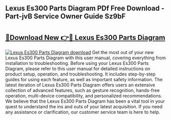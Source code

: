 ## Lexus Es300 Parts Diagram PDf Free Download - Part-jvB Service Owner Guide Sz9bF

# <h2><a href="http://dfmdhv.blite.top/?on=Lexus+Es300+Parts+Diagram">🔗Download New 👉🔴 Lexus Es300 Parts Diagram</a></h2>

[![Lexus Es300 Parts Diagram download](https://i.imgur.com/lujVjoI.png)](http://dfmdhv.blite.top/?on=Lexus+Es300+Parts+Diagram)
Get the most out of your new Lexus Es300 Parts Diagram with this user manual, covering everything from installation to troubleshooting. Before using your Lexus Es300 Parts Diagram, please refer to this user manual for detailed instructions on product setup, operation, and troubleshooting. It includes step-by-step guides for using each feature, as well as important safety information. The latest iteration of Lexus Es300 Parts Diagram offers users an extensive collection of advanced features, such as gesture recognition, hands-free operation, multi-device compatibility, and personalized recommendations. We believe that the Lexus Es300 Parts Diagram has been a vital tool in your quest to understand the ins and outs of your latest acquisition. If you need any assistance or clarification, our customer service team is here to help.
